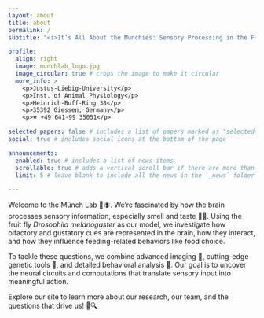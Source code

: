 ```yaml
---
layout: about
title: about
permalink: /
subtitle: "<i>It’s All About the Munchies: Sensory Processing in the Fly Brain,</i>"

profile:
  align: right
  image: munchlab_logo.jpg
  image_circular: true # crops the image to make it circular
  more_info: >
    <p>Justus-Liebig-University</p>
    <p>Inst. of Animal Physiology</p>
    <p>Heinrich-Buff-Ring 38</p>
    <p>35392 Giessen, Germany</p>
    <p>🕿 +49 641-99 35051</p>

selected_papers: false # includes a list of papers marked as "selected={true}"
social: true # includes social icons at the bottom of the page

announcements:
  enabled: true # includes a list of news items
  scrollable: true # adds a vertical scroll bar if there are more than 3 news items
  limit: 5 # leave blank to include all the news in the `_news` folder

---
```

Welcome to the Münch Lab 🧠🪰. We’re fascinated by how the brain processes sensory information, especially smell and taste 👃👅. Using the fruit fly <i>Drosophila melanogaster</i> as our model, we investigate how olfactory and gustatory cues are represented in the brain, how they interact, and how they influence feeding-related behaviors like food choice.

To tackle these questions, we combine advanced imaging 🔬, cutting-edge genetic tools 🧬, and detailed behavioral analysis 🎥. Our goal is to uncover the neural circuits and computations that translate sensory input into meaningful action.

Explore our site to learn more about our research, our team, and the questions that drive us! 🚀🔍

